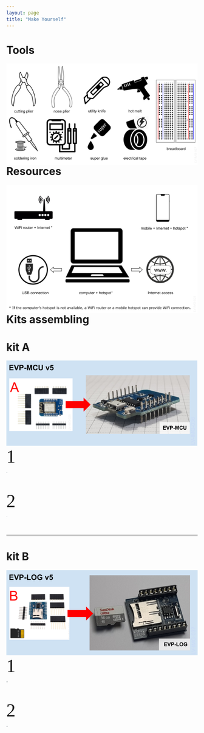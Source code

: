 ```yaml
---
layout: page
title: "Make Yourself"
---
```


<style>
    #conteudo {
    margin-right: 500px;
}
</style>

<h1>Tools</h1>

<p><img style="float: left; margin-right: 1000px;" src="/photos/LV-IMG-027-v3 Tools (EN).png"></p>
<br/><br/>

----
<h1>Resources</h1>

<p><img style="float: left; margin-right: 1000px;" src="/photos/LV-IMG-028-v1 Resources.png"></p>
<br/><br/>

----
<h1>Kits assembling</h1>


<h1>kit A</h1>
<p><img style="float: left;" src="/photos/LV-IMG-036 20-0200 Kit A parts-assembled.png"></p>
<br/><br/>
<div id="conteudo">


<p><font size="7" face="Verdana" style="float:">
1 
</font></p>

<p><img style="float: left;" src="/photos/LV-IMG-117 EVP-MCU assembly parts Step1.png"></p>
<br/><br/>


<p><font size="7" face="Verdana" style="float:">
2
</font></p>
<p><img style="float: left;" src="/photos/LV-IMG-117 EVP-MCU assembly parts Step1.png"></p>
<br/><br/>
</div>

----
<h1>kit B</h1>
<p><img style="float: left;" src="/photos/LV-IMG-037 20-1500 Kit B parts-assembled.png"></p>
<br/><br/>
<div id="conteudo">


<p><font size="7" face="Verdana" style="float:">
1 
</font></p>

<p><img style="float: left;" src="/photos/LV-IMG-115 EVP-LOG assembly parts.png"></p>
<br/><br/>


<p><font size="7" face="Verdana" style="float:">
2
</font></p>
<p><img style="float: left;" src="/photos/LV-IMG-115 EVP-LOG assembly parts.png"></p>
<br/><br/>
</div>